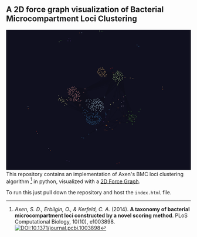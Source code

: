 ## A 2D force graph visualization of Bacterial Microcompartment Loci Clustering

![](./example.png)
This repository contains an implementation of Axen's BMC loci clustering algorithm [^1] in python, visualized with a [2D Force Graph](https://github.com/vasturiano/force-graph).

To run this just pull down the repository and host the `index.html` file.

[^1]: *Axen, S. D., Erbilgin, O., & Kerfeld, C. A.* (2014). **A taxonomy of bacterial microcompartment loci constructed by a novel scoring method**. PLoS Computational Biology, 10(10), e1003898. [![DOI:10.1371/journal.pcbi.1003898](https://zenodo.org/badge/DOI/10.1371/journal.pcbi.1003898.svg)](https://doi.org/10.1371/journal.pcbi.1003898)

